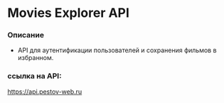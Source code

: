 # Movies Explorer API

### Описание

* API для аутентификации пользователей и сохранения фильмов в избранном.

### ссылка на API:

https://api.pestov-web.ru
